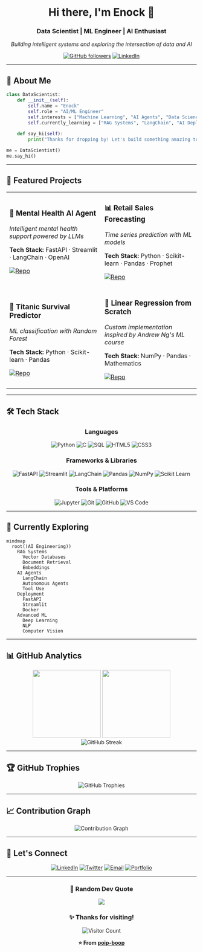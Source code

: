 <div align="center">

# Hi there, I'm Enock 👋

### Data Scientist | ML Engineer | AI Enthusiast

*Building intelligent systems and exploring the intersection of data and AI*

[![GitHub followers](https://img.shields.io/github/followers/poip-boop?style=social)](https://github.com/poip-boop)
[![LinkedIn](https://img.shields.io/badge/-Connect-blue?style=flat-square&logo=Linkedin&logoColor=white)](https://linkedin.com/in/yourprofile)

</div>

---

## 🎯 About Me

```python
class DataScientist:
    def __init__(self):
        self.name = "Enock"
        self.role = "AI/ML Engineer"
        self.interests = ["Machine Learning", "AI Agents", "Data Science"]
        self.currently_learning = ["RAG Systems", "LangChain", "AI Deployment"]
    
    def say_hi(self):
        print("Thanks for dropping by! Let's build something amazing together.")

me = DataScientist()
me.say_hi()
```

---

## 🚀 Featured Projects

<table>
<tr>
<td width="50%">

### 🤖 Mental Health AI Agent
*Intelligent mental health support powered by LLMs*

**Tech Stack:** FastAPI · Streamlit · LangChain · OpenAI

[![Repo](https://img.shields.io/badge/Repo-View%20Code-blue?style=for-the-badge&logo=github)](https://github.com/poip-boop/mental_health_AI_Agent)

</td>
<td width="50%">

### 📊 Retail Sales Forecasting
*Time series prediction with ML models*

**Tech Stack:** Python · Scikit-learn · Pandas · Prophet

[![Repo](https://img.shields.io/badge/Repo-View%20Code-blue?style=for-the-badge&logo=github)](https://github.com/poip-boop/retail-sales-forecasting)

</td>
</tr>

<tr>
<td width="50%">

### 🚢 Titanic Survival Predictor
*ML classification with Random Forest*

**Tech Stack:** Python · Scikit-learn · Pandas

[![Repo](https://img.shields.io/badge/Repo-View%20Code-blue?style=for-the-badge&logo=github)](https://github.com/poip-boop/Titanic_survivors_predictor_using_random_forest)

</td>
<td width="50%">

### 🔬 Linear Regression from Scratch
*Custom implementation inspired by Andrew Ng's ML course*

**Tech Stack:** NumPy · Pandas · Mathematics

[![Repo](https://img.shields.io/badge/Repo-View%20Code-blue?style=for-the-badge&logo=github)](https://github.com/poip-boop/Linear_regression_from_scratch_on_MPG)

</td>
</tr>
</table>

---

## 🛠️ Tech Stack

<div align="center">

### Languages
![Python](https://img.shields.io/badge/Python-3776AB?style=for-the-badge&logo=python&logoColor=white)
![C](https://img.shields.io/badge/C-00599C?style=for-the-badge&logo=c&logoColor=white)
![SQL](https://img.shields.io/badge/SQL-4479A1?style=for-the-badge&logo=mysql&logoColor=white)
![HTML5](https://img.shields.io/badge/HTML5-E34F26?style=for-the-badge&logo=html5&logoColor=white)
![CSS3](https://img.shields.io/badge/CSS3-1572B6?style=for-the-badge&logo=css3&logoColor=white)

### Frameworks & Libraries
![FastAPI](https://img.shields.io/badge/FastAPI-009688?style=for-the-badge&logo=fastapi&logoColor=white)
![Streamlit](https://img.shields.io/badge/Streamlit-FF4B4B?style=for-the-badge&logo=streamlit&logoColor=white)
![LangChain](https://img.shields.io/badge/🦜_LangChain-121212?style=for-the-badge)
![Pandas](https://img.shields.io/badge/Pandas-150458?style=for-the-badge&logo=pandas&logoColor=white)
![NumPy](https://img.shields.io/badge/NumPy-013243?style=for-the-badge&logo=numpy&logoColor=white)
![Scikit Learn](https://img.shields.io/badge/Scikit_Learn-F7931E?style=for-the-badge&logo=scikit-learn&logoColor=white)

### Tools & Platforms
![Jupyter](https://img.shields.io/badge/Jupyter-F37626?style=for-the-badge&logo=jupyter&logoColor=white)
![Git](https://img.shields.io/badge/Git-F05032?style=for-the-badge&logo=git&logoColor=white)
![GitHub](https://img.shields.io/badge/GitHub-181717?style=for-the-badge&logo=github&logoColor=white)
![VS Code](https://img.shields.io/badge/VS_Code-007ACC?style=for-the-badge&logo=visual-studio-code&logoColor=white)

</div>

---

## 🌱 Currently Exploring

```mermaid
mindmap
  root((AI Engineering))
    RAG Systems
      Vector Databases
      Document Retrieval
      Embeddings
    AI Agents
      LangChain
      Autonomous Agents
      Tool Use
    Deployment
      FastAPI
      Streamlit
      Docker
    Advanced ML
      Deep Learning
      NLP
      Computer Vision
```

---

## 📊 GitHub Analytics

<div align="center">
  <img height="180em" src="https://github-readme-stats.vercel.app/api?username=poip-boop&show_icons=true&theme=tokyonight&include_all_commits=true&count_private=true"/>
  <img height="180em" src="https://github-readme-stats.vercel.app/api/top-langs/?username=poip-boop&layout=compact&langs_count=8&theme=tokyonight"/>
</div>

<div align="center">
  <img src="https://github-readme-streak-stats.herokuapp.com/?user=poip-boop&theme=tokyonight" alt="GitHub Streak"/>
</div>

---

## 🏆 GitHub Trophies

<div align="center">
  <img src="https://github-profile-trophy.vercel.app/?username=poip-boop&theme=tokyonight&no-frame=true&no-bg=false&margin-w=4&row=1" alt="GitHub Trophies"/>
</div>

---

## 📈 Contribution Graph

<div align="center">
  <img src="https://github-readme-activity-graph.vercel.app/graph?username=poip-boop&theme=tokyo-night&hide_border=true" alt="Contribution Graph"/>
</div>

---

## 💬 Let's Connect

<div align="center">

[![LinkedIn](https://img.shields.io/badge/LinkedIn-0077B5?style=for-the-badge&logo=linkedin&logoColor=white)](https://linkedin.com/in/yourprofile)
[![Twitter](https://img.shields.io/badge/Twitter-1DA1F2?style=for-the-badge&logo=twitter&logoColor=white)](https://twitter.com/yourhandle)
[![Email](https://img.shields.io/badge/Email-D14836?style=for-the-badge&logo=gmail&logoColor=white)](mailto:your.email@example.com)
[![Portfolio](https://img.shields.io/badge/Portfolio-000000?style=for-the-badge&logo=About.me&logoColor=white)](https://yourportfolio.com)

</div>

---

<div align="center">
  
### 💭 Random Dev Quote
![](https://quotes-github-readme.vercel.app/api?type=horizontal&theme=tokyonight)

### ✨ Thanks for visiting! 
![Visitor Count](https://profile-counter.glitch.me/poip-boop/count.svg)

**⭐ From [poip-boop](https://github.com/poip-boop)**

</div>
